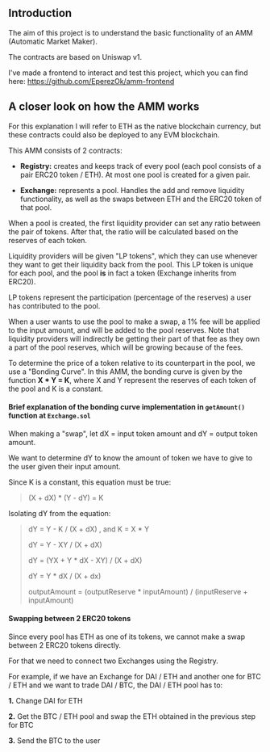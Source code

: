 ## Introduction

The aim of this project is to understand the basic functionality of an AMM (Automatic Market Maker).

The contracts are based on Uniswap v1.

I've made a frontend to interact and test this project, which you can find here: https://github.com/EperezOk/amm-frontend

## A closer look on how the AMM works

For this explanation I will refer to ETH as the native blockchain currency, but these contracts could also be deployed to any EVM blockchain.

This AMM consists of 2 contracts:

- **Registry:** creates and keeps track of every pool (each pool consists of a pair ERC20 token / ETH). At most one pool is created for a given pair.

- **Exchange:** represents a pool. Handles the add and remove liquidity functionality, as well as the swaps between ETH and the ERC20 token of that pool.

When a pool is created, the first liquidity provider can set any ratio between the pair of tokens. After that, the ratio will be calculated based on the reserves of each token.

Liquidity providers will be given "LP tokens", which they can use whenever they want to get their liquidity back from the pool. This LP token is unique for each pool, and the pool **is** in fact a token (Exchange inherits from ERC20).

LP tokens represent the participation (percentage of the reserves) a user has contributed to the pool.

When a user wants to use the pool to make a swap, a 1% fee will be applied to the input amount, and will be added to the pool reserves.
Note that liquidity providers will indirectly be getting their part of that fee as they own a part of the pool reserves, which will be growing because of the fees. 

To determine the price of a token relative to its counterpart in the pool, we use a "Bonding Curve".
In this AMM, the bonding curve is given by the function **X * Y = K**, where X and Y represent the reserves of each token of the pool and K is a constant.

#### Brief explanation of the bonding curve implementation in `getAmount()` function at `Exchange.sol`

When making a "swap", let dX = input token amount and dY = output token amount.

We want to determine dY to know the amount of token we have to give to the user given their input amount.

Since K is a constant, this equation must be true:

> (X + dX) * (Y - dY) = K

Isolating dY from the equation:

> dY = Y - K / (X + dX) , and K = X * Y
> 
> dY = Y - XY / (X + dX)
> 
> dY = (YX + Y * dX - XY) / (X + dX) 
> 
> dY = Y * dX / (X + dx) 
> 
> outputAmount = (outputReserve * inputAmount) / (inputReserve + inputAmount)

#### Swapping between 2 ERC20 tokens

Since every pool has ETH as one of its tokens, we cannot make a swap between 2 ERC20 tokens directly.

For that we need to connect two Exchanges using the Registry.

For example, if we have an Exchange for DAI / ETH and another one for BTC / ETH and we want to trade DAI / BTC, the DAI / ETH pool has to:

**1.** Change DAI for ETH

**2.** Get the BTC / ETH pool and swap the ETH obtained in the previous step for BTC

**3.** Send the BTC to the user

